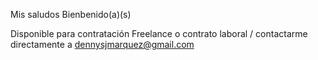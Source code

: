 Mis saludos Bienbenido(a)(s)

Disponible para contratación Freelance o contrato laboral / contactarme directamente a dennysjmarquez@gmail.com
